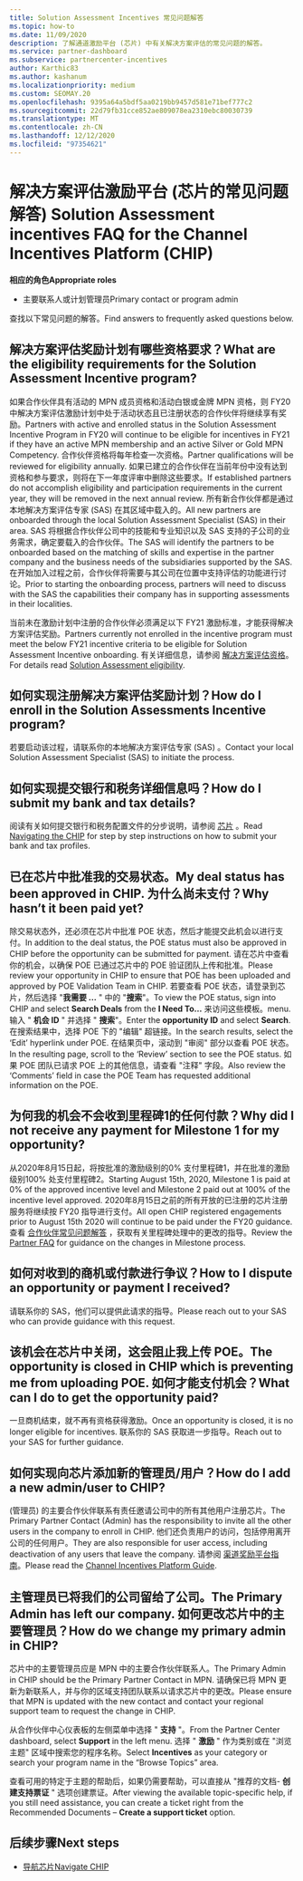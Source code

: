 ```yaml
---
title: Solution Assessment Incentives 常见问题解答
ms.topic: how-to
ms.date: 11/09/2020
description: 了解通道激励平台 (芯片) 中有关解决方案评估的常见问题的解答。
ms.service: partner-dashboard
ms.subservice: partnercenter-incentives
author: Karthic83
ms.author: kashanum
ms.localizationpriority: medium
ms.custom: SEOMAY.20
ms.openlocfilehash: 9395a64a5bdf5aa0219bb9457d581e71bef777c2
ms.sourcegitcommit: 22d79fb31cce852ae809078ea2310ebc80030739
ms.translationtype: MT
ms.contentlocale: zh-CN
ms.lasthandoff: 12/12/2020
ms.locfileid: "97354621"
---
```

# <a name="solution-assessment-incentives-faq-for-the-channel-incentives-platform-chip"></a><span data-ttu-id="5aaf2-103">解决方案评估激励平台 (芯片的常见问题解答) </span><span class="sxs-lookup"><span data-stu-id="5aaf2-103">Solution Assessment incentives FAQ for the Channel Incentives Platform (CHIP)</span></span> 

<span data-ttu-id="5aaf2-104">**相应的角色**</span><span class="sxs-lookup"><span data-stu-id="5aaf2-104">**Appropriate roles**</span></span>

- <span data-ttu-id="5aaf2-105">主要联系人或计划管理员</span><span class="sxs-lookup"><span data-stu-id="5aaf2-105">Primary contact or program admin</span></span>

<span data-ttu-id="5aaf2-106">查找以下常见问题的解答。</span><span class="sxs-lookup"><span data-stu-id="5aaf2-106">Find answers to frequently asked questions below.</span></span>

## <a name="what-are-the-eligibility-requirements-for-the-solution-assessment-incentive-program"></a><span data-ttu-id="5aaf2-107">解决方案评估奖励计划有哪些资格要求？</span><span class="sxs-lookup"><span data-stu-id="5aaf2-107">What are the eligibility requirements for the Solution Assessment Incentive program?</span></span>

<span data-ttu-id="5aaf2-108">如果合作伙伴具有活动的 MPN 成员资格和活动白银或金牌 MPN 资格，则 FY20 中解决方案评估激励计划中处于活动状态且已注册状态的合作伙伴将继续享有奖励。</span><span class="sxs-lookup"><span data-stu-id="5aaf2-108">Partners with active and enrolled status in the Solution Assessment Incentive Program in FY20 will continue to be eligible for incentives in FY21 if they have an active MPN membership and an active Silver or Gold MPN Competency.</span></span> <span data-ttu-id="5aaf2-109">合作伙伴资格将每年检查一次资格。</span><span class="sxs-lookup"><span data-stu-id="5aaf2-109">Partner qualifications will be reviewed for eligibility annually.</span></span>  <span data-ttu-id="5aaf2-110">如果已建立的合作伙伴在当前年份中没有达到资格和参与要求，则将在下一年度评审中删除这些要求。</span><span class="sxs-lookup"><span data-stu-id="5aaf2-110">If established partners do not accomplish eligibility and participation requirements in the current year, they will be removed in the next annual review.</span></span>  <span data-ttu-id="5aaf2-111">所有新合作伙伴都是通过本地解决方案评估专家 (SAS) 在其区域中载入的。</span><span class="sxs-lookup"><span data-stu-id="5aaf2-111">All new partners are onboarded through the local Solution Assessment Specialist (SAS) in their area.</span></span>  <span data-ttu-id="5aaf2-112">SAS 将根据合作伙伴公司中的技能和专业知识以及 SAS 支持的子公司的业务需求，确定要载入的合作伙伴。</span><span class="sxs-lookup"><span data-stu-id="5aaf2-112">The SAS will identify the partners to be onboarded based on the matching of skills and expertise in the partner company and the business needs of the subsidiaries supported by the SAS.</span></span>
<span data-ttu-id="5aaf2-113">在开始加入过程之前，合作伙伴将需要与其公司在位置中支持评估的功能进行讨论。</span><span class="sxs-lookup"><span data-stu-id="5aaf2-113">Prior to starting the onboarding process, partners will need to discuss with the SAS the capabilities their company has in supporting assessments in their localities.</span></span> 

<span data-ttu-id="5aaf2-114">当前未在激励计划中注册的合作伙伴必须满足以下 FY21 激励标准，才能获得解决方案评估奖励。</span><span class="sxs-lookup"><span data-stu-id="5aaf2-114">Partners currently not enrolled in the incentive program must meet the below FY21 incentive criteria to be eligible for Solution Assessment Incentive onboarding.</span></span> <span data-ttu-id="5aaf2-115">有关详细信息，请参阅 [解决方案评估资格](chip-solutions-assessment-eligible.md)。</span><span class="sxs-lookup"><span data-stu-id="5aaf2-115">For details read [Solution Assessment eligibility](chip-solutions-assessment-eligible.md).</span></span>

## <a name="how-do-i-enroll-in-the-solution-assessments-incentive-program"></a><span data-ttu-id="5aaf2-116">如何实现注册解决方案评估奖励计划？</span><span class="sxs-lookup"><span data-stu-id="5aaf2-116">How do I enroll in the Solution Assessments Incentive program?</span></span>

<span data-ttu-id="5aaf2-117">若要启动该过程，请联系你的本地解决方案评估专家 (SAS) 。</span><span class="sxs-lookup"><span data-stu-id="5aaf2-117">Contact your local Solution Assessment Specialist (SAS) to initiate the process.</span></span>

## <a name="how-do-i-submit-my-bank-and-tax-details"></a><span data-ttu-id="5aaf2-118">如何实现提交银行和税务详细信息吗？</span><span class="sxs-lookup"><span data-stu-id="5aaf2-118">How do I submit my bank and tax details?</span></span>

<span data-ttu-id="5aaf2-119">阅读有关如何提交银行和税务配置文件的分步说明，请参阅 [芯片](chip-intro.md) 。</span><span class="sxs-lookup"><span data-stu-id="5aaf2-119">Read [Navigating the CHIP](chip-intro.md) for step by step instructions on how to submit your bank and tax profiles.</span></span>

## <a name="my-deal-status-has-been-approved-in-chip-why-hasnt-it-been-paid-yet"></a><span data-ttu-id="5aaf2-120">已在芯片中批准我的交易状态。</span><span class="sxs-lookup"><span data-stu-id="5aaf2-120">My deal status has been approved in CHIP.</span></span> <span data-ttu-id="5aaf2-121">为什么尚未支付？</span><span class="sxs-lookup"><span data-stu-id="5aaf2-121">Why hasn’t it been paid yet?</span></span>

<span data-ttu-id="5aaf2-122">除交易状态外，还必须在芯片中批准 POE 状态，然后才能提交此机会以进行支付。</span><span class="sxs-lookup"><span data-stu-id="5aaf2-122">In addition to the deal status, the POE status must also be approved in CHIP before the opportunity can be submitted for payment.</span></span> <span data-ttu-id="5aaf2-123">请在芯片中查看你的机会，以确保 POE 已通过芯片中的 POE 验证团队上传和批准。</span><span class="sxs-lookup"><span data-stu-id="5aaf2-123">Please review your opportunity in CHIP to ensure that POE has been uploaded and approved by POE Validation Team in CHIP.</span></span> <span data-ttu-id="5aaf2-124">若要查看 POE 状态，请登录到芯片，然后选择 "**我需要 ...** " 中的 "**搜索**"。</span><span class="sxs-lookup"><span data-stu-id="5aaf2-124">To view the POE status, sign into CHIP and select **Search Deals** from the **I Need To…**</span></span> <span data-ttu-id="5aaf2-125">来访问这些模板。</span><span class="sxs-lookup"><span data-stu-id="5aaf2-125">menu.</span></span> <span data-ttu-id="5aaf2-126">输入 " **机会 ID** " 并选择 " **搜索**"。</span><span class="sxs-lookup"><span data-stu-id="5aaf2-126">Enter the **opportunity ID** and select **Search**.</span></span> <span data-ttu-id="5aaf2-127">在搜索结果中，选择 POE 下的 "编辑" 超链接。</span><span class="sxs-lookup"><span data-stu-id="5aaf2-127">In the search results, select the ‘Edit’ hyperlink under POE.</span></span> <span data-ttu-id="5aaf2-128">在结果页中，滚动到 "审阅" 部分以查看 POE 状态。</span><span class="sxs-lookup"><span data-stu-id="5aaf2-128">In the resulting page, scroll to the ‘Review’ section to see the POE status.</span></span> <span data-ttu-id="5aaf2-129">如果 POE 团队已请求 POE 上的其他信息，请查看 "注释" 字段。</span><span class="sxs-lookup"><span data-stu-id="5aaf2-129">Also review the ‘Comments’ field in case the POE Team has requested additional information on the POE.</span></span>

## <a name="why-did-i-not-receive-any-payment-for-milestone-1-for-my-opportunity"></a><span data-ttu-id="5aaf2-130">为何我的机会不会收到里程碑1的任何付款？</span><span class="sxs-lookup"><span data-stu-id="5aaf2-130">Why did I not receive any payment for Milestone 1 for my opportunity?</span></span>

<span data-ttu-id="5aaf2-131">从2020年8月15日起，将按批准的激励级别的0% 支付里程碑1，并在批准的激励级别100% 处支付里程碑2。</span><span class="sxs-lookup"><span data-stu-id="5aaf2-131">Starting August 15th, 2020, Milestone 1 is paid at 0% of the approved incentive level and Milestone 2 paid out at 100% of the incentive level approved.</span></span> <span data-ttu-id="5aaf2-132">2020年8月15日之前的所有开放的已注册的芯片注册服务将继续按 FY20 指导进行支付。</span><span class="sxs-lookup"><span data-stu-id="5aaf2-132">All open CHIP registered engagements prior to August 15th 2020 will continue to be paid under the FY20 guidance.</span></span> <span data-ttu-id="5aaf2-133">查看 [合作伙伴常见问题解答](https://assetsprod.microsoft.com/solution-assessment-incentive-program-faq.pdf) ，获取有关里程碑处理中的更改的指导。</span><span class="sxs-lookup"><span data-stu-id="5aaf2-133">Review the [Partner FAQ](https://assetsprod.microsoft.com/solution-assessment-incentive-program-faq.pdf) for guidance on the changes in Milestone process.</span></span>

## <a name="how-to-i-dispute-an-opportunity-or-payment-i-received"></a><span data-ttu-id="5aaf2-134">如何对收到的商机或付款进行争议？</span><span class="sxs-lookup"><span data-stu-id="5aaf2-134">How to I dispute an opportunity or payment I received?</span></span>

<span data-ttu-id="5aaf2-135">请联系你的 SAS，他们可以提供此请求的指导。</span><span class="sxs-lookup"><span data-stu-id="5aaf2-135">Please reach out to your SAS who can provide guidance with this request.</span></span>

## <a name="the-opportunity-is-closed-in-chip-which-is-preventing-me-from-uploading-poe-what-can-i-do-to-get-the-opportunity-paid"></a><span data-ttu-id="5aaf2-136">该机会在芯片中关闭，这会阻止我上传 POE。</span><span class="sxs-lookup"><span data-stu-id="5aaf2-136">The opportunity is closed in CHIP which is preventing me from uploading POE.</span></span> <span data-ttu-id="5aaf2-137">如何才能支付机会？</span><span class="sxs-lookup"><span data-stu-id="5aaf2-137">What can I do to get the opportunity paid?</span></span>

<span data-ttu-id="5aaf2-138">一旦商机结束，就不再有资格获得激励。</span><span class="sxs-lookup"><span data-stu-id="5aaf2-138">Once an opportunity is closed, it is no longer eligible for incentives.</span></span> <span data-ttu-id="5aaf2-139">联系你的 SAS 获取进一步指导。</span><span class="sxs-lookup"><span data-stu-id="5aaf2-139">Reach out to your SAS for further guidance.</span></span>

## <a name="how-do-i-add-a-new-adminuser-to-chip"></a><span data-ttu-id="5aaf2-140">如何实现向芯片添加新的管理员/用户？</span><span class="sxs-lookup"><span data-stu-id="5aaf2-140">How do I add a new admin/user to CHIP?</span></span>

<span data-ttu-id="5aaf2-141"> (管理员) 的主要合作伙伴联系有责任邀请公司中的所有其他用户注册芯片。</span><span class="sxs-lookup"><span data-stu-id="5aaf2-141">The Primary Partner Contact (Admin) has the responsibility to invite all the other users in the company to enroll in CHIP.</span></span> <span data-ttu-id="5aaf2-142">他们还负责用户的访问，包括停用离开公司的任何用户。</span><span class="sxs-lookup"><span data-stu-id="5aaf2-142">They are also responsible for user access, including deactivation of any users that leave the company.</span></span> <span data-ttu-id="5aaf2-143">请参阅 [渠道奖励平台指南](chip-intro.md)。</span><span class="sxs-lookup"><span data-stu-id="5aaf2-143">Please read the [Channel Incentives Platform Guide](chip-intro.md).</span></span>

## <a name="the-primary-admin-has-left-our-company-how-do-we-change-my-primary-admin-in-chip"></a><span data-ttu-id="5aaf2-144">主管理员已将我们的公司留给了公司。</span><span class="sxs-lookup"><span data-stu-id="5aaf2-144">The Primary Admin has left our company.</span></span> <span data-ttu-id="5aaf2-145">如何更改芯片中的主要管理员？</span><span class="sxs-lookup"><span data-stu-id="5aaf2-145">How do we change my primary admin in CHIP?</span></span>

<span data-ttu-id="5aaf2-146">芯片中的主要管理员应是 MPN 中的主要合作伙伴联系人。</span><span class="sxs-lookup"><span data-stu-id="5aaf2-146">The Primary Admin in CHIP should be the Primary Partner Contact in MPN.</span></span> <span data-ttu-id="5aaf2-147">请确保已将 MPN 更新为新联系人，并与你的区域支持团队联系以请求芯片中的更改。</span><span class="sxs-lookup"><span data-stu-id="5aaf2-147">Please ensure that MPN is updated with the new contact and contact your regional support team to request the change in CHIP.</span></span>

<span data-ttu-id="5aaf2-148">从合作伙伴中心仪表板的左侧菜单中选择 " **支持** "。</span><span class="sxs-lookup"><span data-stu-id="5aaf2-148">From the Partner Center dashboard, select **Support** in the left menu.</span></span> <span data-ttu-id="5aaf2-149">选择 " **激励** " 作为类别或在 "浏览主题" 区域中搜索您的程序名称。</span><span class="sxs-lookup"><span data-stu-id="5aaf2-149">Select **Incentives** as your category or search your program name in the “Browse Topics” area.</span></span>

<span data-ttu-id="5aaf2-150">查看可用的特定于主题的帮助后，如果仍需要帮助，可以直接从 "推荐的文档- **创建支持票证** " 选项创建票证。</span><span class="sxs-lookup"><span data-stu-id="5aaf2-150">After viewing the available topic-specific help, if you still need assistance, you can create a ticket right from the Recommended Documents – **Create a support ticket** option.</span></span>

## <a name="next-steps"></a><span data-ttu-id="5aaf2-151">后续步骤</span><span class="sxs-lookup"><span data-stu-id="5aaf2-151">Next steps</span></span>

- [<span data-ttu-id="5aaf2-152">导航芯片</span><span class="sxs-lookup"><span data-stu-id="5aaf2-152">Navigate CHIP</span></span>](chip-intro.md)
